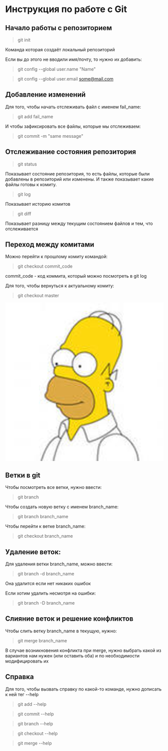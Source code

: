 # Инструкция по работе с Git

## Начало работы с репозиторием
> git init

Команда которая создаёт локальный репозиторий

Если вы до этого не вводили имя/почту, то нужно их добавить:
> git config --global user.name "Name"

> git config --global user.email some@mail.com


## Добавление изменений

Для того, чтобы начать отслеживать файл с именем fail_name:
> git add fail_name

И чтобы зафиксировать все файлы, которые мы отслеживаем:
> git commit -m "same message"

## Отслеживание состояния репозитория 
> git status

Показывает состояние репозитория, то есть файлы, которые были добавлены в репозиторий или изменены. И также показывает какие файлы готовы к комиту.

> git log

Показывает историю комитов

> git diff

Показывает разницу между текущим состоянием файлов и тем, что отслеживается

## Переход между комитами
Можно перейти к прошлому комиту командой:
> git checkout commit_code

commit_code - код коммита, который можно посмотреть в git log

Для того, чтобы вернуться к актуальному комиту:

> git checkout master

![Упс...](Gomer.jpg)

## Ветки в git

Чтобы посмотреть все ветки, нужно ввести:
> git branch

Чтобы создать новую ветку с именем branch_name:
> git branch branch_name

Чтобы перейти к ветке branch_name:
> git checkout branch_name

## Удаление веток:
Для удаления ветки branch_name, можно ввести:
> git branch -d branch_name

Она удалится если нет никаких ошибок

Если хотим удалить несмотря на ошибки:
> git branch -D branch_name

## Слияние веток и решение конфликтов

Чтобы слить ветку branch_name в текущую, нужно:
> git merge branch_name

В случае возникновения конфликта при merge, нужно выбрать какой из вариантов нам нужен (или оставить оба) и по необходимости модифицировать их



## Справка
Для того, чтобы вызвать справку по какой-то команде, нужно дописать к ней тег --help
> git add --help

> git commit --help

> git branch --help

> git checkout --help

> git merge --help